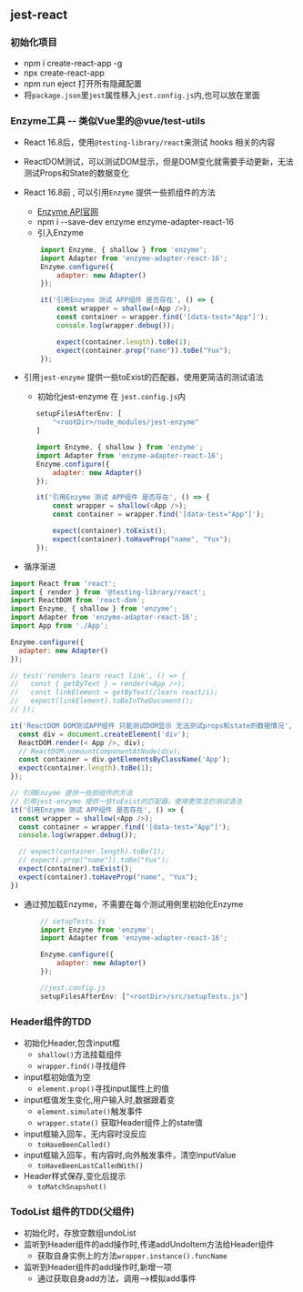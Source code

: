 ## jest-react

### 初始化项目
- npm i create-react-app -g
- npx create-react-app <ProjectName>
- npm run eject 打开所有隐藏配置
- 将`package.json`里`jest`属性移入`jest.config.js`内,也可以放在里面

### Enzyme工具 -- 类似Vue里的@vue/test-utils
- React 16.8后，使用`@testing-library/react`来测试 hooks 相关的内容
- ReactDOM测试，可以测试DOM显示，但是DOM变化就需要手动更新，无法测试Props和State的数据变化
- React 16.8前 , 可以引用`Enzyme` 提供一些抓组件的方法
    - [Enzyme API官网](https://enzymejs.github.io/enzyme/docs/installation/)
    - npm i --save-dev enzyme enzyme-adapter-react-16
    - 引入Enzyme
    ```js
        import Enzyme, { shallow } from 'enzyme';
        import Adapter from 'enzyme-adapter-react-16';
        Enzyme.configure({
            adapter: new Adapter()
        });

        it('引用Enzyme 测试 APP组件 是否存在', () => {
            const wrapper = shallow(<App />);
            const container = wrapper.find('[data-test="App"]');
            console.log(wrapper.debug());

            expect(container.length).toBe(1);
            expect(container.prop("name")).toBe("Yux");
        });
    ```
- 引用`jest-enzyme` 提供一些toExist的匹配器，使用更简洁的测试语法
     - 初始化jest-enzyme 在 `jest.config.js`内
     ```js
        setupFilesAfterEnv: [
            "<rootDir>/node_modules/jest-enzyme"
        ]
     ```
     ```js
        import Enzyme, { shallow } from 'enzyme';
        import Adapter from 'enzyme-adapter-react-16';
        Enzyme.configure({
            adapter: new Adapter()
        });

        it('引用Enzyme 测试 APP组件 是否存在', () => {
            const wrapper = shallow(<App />);
            const container = wrapper.find('[data-test="App"]');

            expect(container).toExist();
            expect(container).toHaveProp("name", "Yux");
        });
    ```

    
- 循序渐进
```js
import React from 'react';
import { render } from '@testing-library/react';
import ReactDOM from 'react-dom';
import Enzyme, { shallow } from 'enzyme';
import Adapter from 'enzyme-adapter-react-16';
import App from './App';

Enzyme.configure({
  adapter: new Adapter()
});

// test('renders learn react link', () => {
//   const { getByText } = render(<App />);
//   const linkElement = getByText(/learn react/i);
//   expect(linkElement).toBeInTheDocument();
// });

it('ReactDOM DOM测试APP组件 只能测试DOM显示 无法测试props和state的数据情况', () => {
  const div = document.createElement('div');
  ReactDOM.render(< App />, div);
  // ReactDOM.unmountComponentAtNode(div);
  const container = div.getElementsByClassName('App');
  expect(container.length).toBe(1);
});

// 引用Enzyme 提供一些抓组件的方法
// 引用jest-enzyme 提供一些toExist的匹配器，使用更简洁的测试语法
it('引用Enzyme 测试 APP组件 是否存在', () => {
  const wrapper = shallow(<App />);
  const container = wrapper.find('[data-test="App"]');
  console.log(wrapper.debug());

  // expect(container.length).toBe(1);
  // expect(.prop("name")).toBe("Yux");
  expect(container).toExist();
  expect(container).toHaveProp("name", "Yux");
})
```

- 通过预加载Enzyme，不需要在每个测试用例里初始化Enzyme
    ```js
        // setupTests.js
        import Enzyme from 'enzyme';
        import Adapter from 'enzyme-adapter-react-16';

        Enzyme.configure({
            adapter: new Adapter()
        });

        //jest.config.js
        setupFilesAfterEnv: ["<rootDir>/src/setupTests.js"]
    ```


### Header组件的TDD
- 初始化Header,包含input框
    - `shallow()`方法挂载组件
    - `wrapper.find()`寻找组件
- input框初始值为空
    - `element.prop()`寻找input属性上的值
- input框值发生变化,用户输入时,数据跟着变
     - `element.simulate()`触发事件
     - `wrapper.state()` 获取Header组件上的state值
- input框输入回车，无内容时没反应
    - `toHaveBeenCalled()`
- input框输入回车，有内容时,向外触发事件，清空inputValue
    - `toHaveBeenLastCalledWith()`
- Header样式保存,变化后提示
    - `toMatchSnapshot()`

### TodoList 组件的TDD(父组件)
- 初始化时，存放空数组undoList
- 监听到Header组件的add操作时,传递addUndoItem方法给Header组件
    - 获取自身实例上的方法`wrapper.instance().funcName`
- 监听到Header组件的add操作时,新增一项
    - 通过获取自身add方法，调用-->模拟add事件